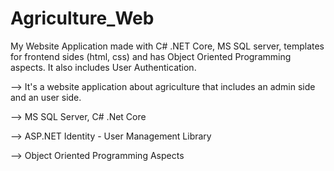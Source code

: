 # Agriculture_Web

My Website Application made with C# .NET Core, MS SQL server, templates for frontend sides (html, css) and has Object Oriented Programming aspects. It also includes User Authentication.

--> It's a website application about agriculture that includes an admin side and an user side.  

--> MS SQL Server, C# .Net Core

--> ASP.NET Identity - User Management Library 

--> Object Oriented Programming Aspects
